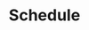 ---
templateKey: schedule
  
title: Schedule
classesTimetable:
  subHeading: Class timetable
comingUp:
  body: >-
    **Retreat in Austria**

    Come together in a circle of sisters to celebrate our womanhood

    **Date**: SEP  
    **Venue**: Austria….  
  subHeading: Up and coming...
thisMonth:
  body: >-
    **Soulful Sistahood: Root, Restore, Rise**

    Come together in a circle of sisters to celebrate Our womanhood

    **Date**: SUN 20 JAN  
    **Time**: 15:00-17:30  
    **Venue**: The Granville ….
  subHeading: This month..
  sectionHeading: Workshops & Events
pageLink:
  link: /classes
  text: More about classe
---